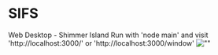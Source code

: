 # SIFS
Web Desktop - Shimmer Island
Run with 'node main' and visit 'http://localhost:3000/' or 'http://localhost:3000/window'
![""](https://aquadew.github.io/SIFS/SIFS.png "")
